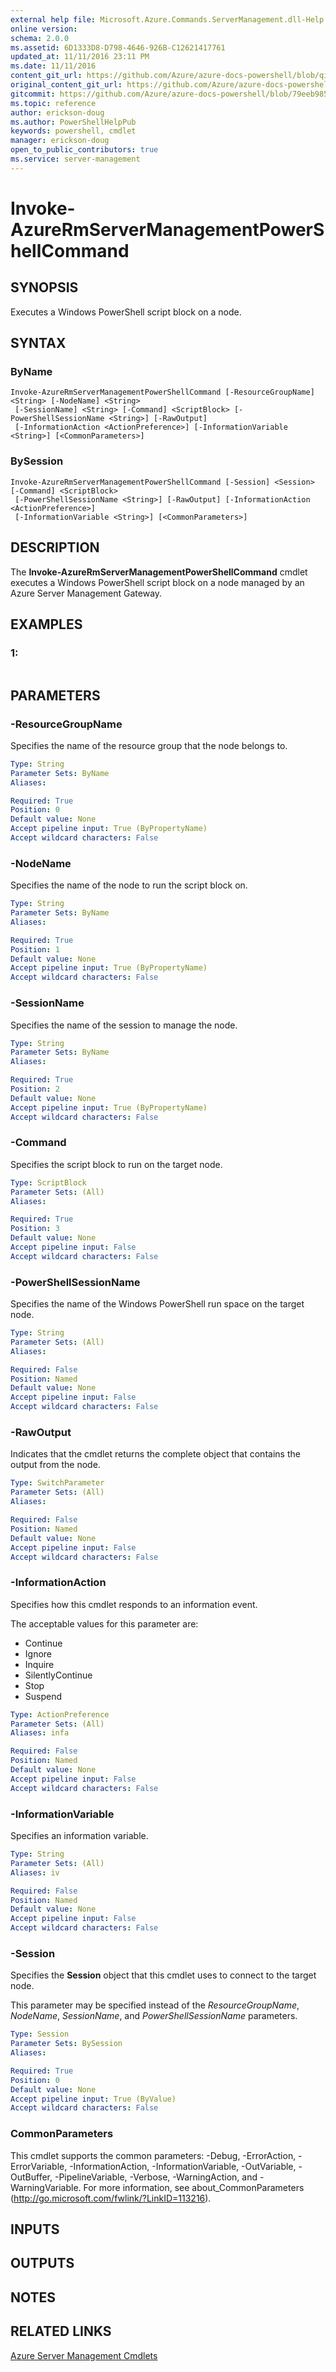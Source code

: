 ```yaml
---
external help file: Microsoft.Azure.Commands.ServerManagement.dll-Help.xml
online version:
schema: 2.0.0
ms.assetid: 6D1333D8-D798-4646-926B-C12621417761
updated_at: 11/11/2016 23:11 PM
ms.date: 11/11/2016
content_git_url: https://github.com/Azure/azure-docs-powershell/blob/qinezh-conceptual/azureps-cmdlets-docs/ResourceManager/AzureRM.ServerManagement/v2.1.0/Invoke-AzureRmServerManagementPowerShellCommand.md
original_content_git_url: https://github.com/Azure/azure-docs-powershell/blob/qinezh-conceptual/azureps-cmdlets-docs/ResourceManager/AzureRM.ServerManagement/v2.1.0/Invoke-AzureRmServerManagementPowerShellCommand.md
gitcommit: https://github.com/Azure/azure-docs-powershell/blob/79eeb985ea480979357fb4695832a0c3d29a48bf
ms.topic: reference
author: erickson-doug
ms.author: PowerShellHelpPub
keywords: powershell, cmdlet
manager: erickson-doug
open_to_public_contributors: true
ms.service: server-management
---
```


# Invoke-AzureRmServerManagementPowerShellCommand

## SYNOPSIS
Executes a Windows PowerShell script block on a node.

## SYNTAX

### ByName
```
Invoke-AzureRmServerManagementPowerShellCommand [-ResourceGroupName] <String> [-NodeName] <String>
 [-SessionName] <String> [-Command] <ScriptBlock> [-PowerShellSessionName <String>] [-RawOutput]
 [-InformationAction <ActionPreference>] [-InformationVariable <String>] [<CommonParameters>]
```

### BySession
```
Invoke-AzureRmServerManagementPowerShellCommand [-Session] <Session> [-Command] <ScriptBlock>
 [-PowerShellSessionName <String>] [-RawOutput] [-InformationAction <ActionPreference>]
 [-InformationVariable <String>] [<CommonParameters>]
```

## DESCRIPTION
The **Invoke-AzureRmServerManagementPowerShellCommand** cmdlet executes a Windows PowerShell script block on a node managed by an Azure Server Management Gateway.

## EXAMPLES

### 1:
```

```

## PARAMETERS

### -ResourceGroupName
Specifies the name of the resource group that the node belongs to.

```yaml
Type: String
Parameter Sets: ByName
Aliases: 

Required: True
Position: 0
Default value: None
Accept pipeline input: True (ByPropertyName)
Accept wildcard characters: False
```

### -NodeName
Specifies the name of the node to run the script block on.

```yaml
Type: String
Parameter Sets: ByName
Aliases: 

Required: True
Position: 1
Default value: None
Accept pipeline input: True (ByPropertyName)
Accept wildcard characters: False
```

### -SessionName
Specifies the name of the session to manage the node.

```yaml
Type: String
Parameter Sets: ByName
Aliases: 

Required: True
Position: 2
Default value: None
Accept pipeline input: True (ByPropertyName)
Accept wildcard characters: False
```

### -Command
Specifies the script block to run on the target node.

```yaml
Type: ScriptBlock
Parameter Sets: (All)
Aliases: 

Required: True
Position: 3
Default value: None
Accept pipeline input: False
Accept wildcard characters: False
```

### -PowerShellSessionName
Specifies the name of the Windows PowerShell run space on the target node.

```yaml
Type: String
Parameter Sets: (All)
Aliases: 

Required: False
Position: Named
Default value: None
Accept pipeline input: False
Accept wildcard characters: False
```

### -RawOutput
Indicates that the cmdlet returns the complete object that contains the output from the node.

```yaml
Type: SwitchParameter
Parameter Sets: (All)
Aliases: 

Required: False
Position: Named
Default value: None
Accept pipeline input: False
Accept wildcard characters: False
```

### -InformationAction
Specifies how this cmdlet responds to an information event.

The acceptable values for this parameter are:

- Continue
- Ignore
- Inquire
- SilentlyContinue
- Stop
- Suspend

```yaml
Type: ActionPreference
Parameter Sets: (All)
Aliases: infa

Required: False
Position: Named
Default value: None
Accept pipeline input: False
Accept wildcard characters: False
```

### -InformationVariable
Specifies an information variable.

```yaml
Type: String
Parameter Sets: (All)
Aliases: iv

Required: False
Position: Named
Default value: None
Accept pipeline input: False
Accept wildcard characters: False
```

### -Session
Specifies the **Session** object that this cmdlet uses to connect to the target node.

This parameter may be specified instead of the *ResourceGroupName*, *NodeName*, *SessionName*, and *PowerShellSessionName* parameters.

```yaml
Type: Session
Parameter Sets: BySession
Aliases: 

Required: True
Position: 0
Default value: None
Accept pipeline input: True (ByValue)
Accept wildcard characters: False
```

### CommonParameters
This cmdlet supports the common parameters: -Debug, -ErrorAction, -ErrorVariable, -InformationAction, -InformationVariable, -OutVariable, -OutBuffer, -PipelineVariable, -Verbose, -WarningAction, and -WarningVariable. For more information, see about_CommonParameters (http://go.microsoft.com/fwlink/?LinkID=113216).

## INPUTS

## OUTPUTS

## NOTES

## RELATED LINKS

[Azure Server Management Cmdlets](./AzureRM.ServerManagement.md)


